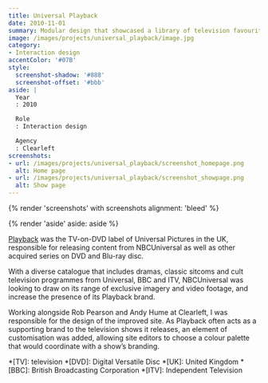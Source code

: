 ```yaml
---
title: Universal Playback
date: 2010-11-01
summary: Modular design that showcased a library of television favourites.
image: /images/projects/universal_playback/image.jpg
category:
- Interaction design
accentColor: '#07B'
style:
  screenshot-shadow: '#888'
  screenshot-offset: '#bbb'
aside: |
  Year
  : 2010

  Role
  : Interaction design

  Agency
  : Clearleft
screenshots:
- url: /images/projects/universal_playback/screenshot_homepage.png
  alt: Home page
- url: /images/projects/universal_playback/screenshot_showpage.png
  alt: Show page
---
```

{% render 'screenshots' with screenshots
  alignment: 'bleed'
%}

{% render 'aside'
  aside: aside
%}

[Playback][1] was the TV-on-DVD label of Universal Pictures in the UK, responsible for releasing content from NBCUniversal as well as other acquired series on DVD and Blu-ray disc.

With a diverse catalogue that includes dramas, classic sitcoms and cult television programmes from Universal, BBC and ITV, NBCUniversal was looking to draw on its range of exclusive imagery and video footage, and increase the presence of its Playback brand.

Working alongside Rob Pearson and Andy Hume at Clearleft, I was responsible for the design of the improved site. As Playback often acts as a supporting brand to the television shows it releases, an element of customisation was added, allowing site editors to choose a colour palette that would coordinate with a show’s branding.

[1]: https://en.wikipedia.org/wiki/Universal_Playback

*[TV]: television
*[DVD]: Digital Versatile Disc
*[UK]: United Kingdom
*[BBC]: British Broadcasting Corporation
*[ITV]: Independent Television
